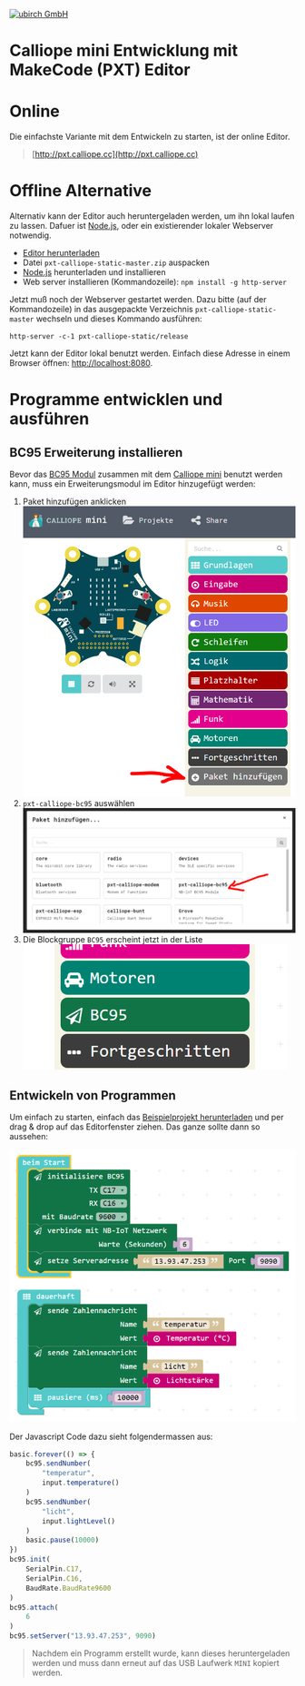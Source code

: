 [![ubirch GmbH](https://www.ubirch.com/wp-content/uploads/2016/02/ubirch.png)](https://ubirch.com)

# Calliope mini Entwicklung mit MakeCode (PXT) Editor

# Online 
Die einfachste Variante mit dem Entwickeln zu starten, ist der online Editor.

> [http://pxt.calliope.cc](http://pxt.calliope.cc)

# Offline Alternative
Alternativ kann der Editor auch heruntergeladen werden, um ihn lokal laufen 
zu lassen. Dafuer ist [Node.js](https://nodejs.org/en/), oder ein existierender
lokaler Webserver notwendig. 

- [Editor herunterladen](https://github.com/calliope-mini/pxt-calliope-static/archive/master.zip)
- Datei `pxt-calliope-static-master.zip` auspacken
- [Node.js](https://nodejs.org/en/) herunterladen und installieren
- Web server installieren (Kommandozeile): `npm install -g http-server`

Jetzt muß noch der Webserver gestartet werden. Dazu bitte (auf der Kommandozeile)
in das ausgepackte Verzeichnis `pxt-calliope-static-master` wechseln und dieses
Kommando ausführen:

```
http-server -c-1 pxt-calliope-static/release
```

Jetzt kann der Editor lokal benutzt werden. Einfach diese Adresse in einem
Browser öffnen: [http://localhost:8080](http://localhost:8080).

# Programme entwicklen und ausführen

## BC95 Erweiterung installieren

Bevor das [BC95 Modul](http://www.quectel.com/product/bc95.htm) zusammen mit dem [Calliope mini](https://calliope.cc)
benutzt werden kann, muss ein Erweiterungsmodul im Editor hinzugefügt werden:

1. Paket hinzufügen anklicken<br/>![1](files/de-packet-add.png) 
2. `pxt-calliope-bc95` auswählen<br/>![2](files/de-packet-add-1.png)
3. Die Blockgruppe `BC95` erscheint jetzt in der Liste<br/>![3](files/de-packet-add-2.png)

## Entwickeln von Programmen

Um einfach zu starten, einfach das [Beispielprojekt herunterladen](https://github.com/ubirch/telekom-nbiot-hackathon-2017/mini-DE-NB-IoT-Beispiel.hex) und per drag & drop auf das Editorfenster ziehen.
Das ganze sollte dann so aussehen:

![Beispielprojekt](files/de-example.png)

Der Javascript Code dazu sieht folgendermassen aus:

```typescript
basic.forever(() => {
    bc95.sendNumber(
        "temperatur",
        input.temperature()
    )
    bc95.sendNumber(
        "licht",
        input.lightLevel()
    )
    basic.pause(10000)
})
bc95.init(
    SerialPin.C17,
    SerialPin.C16,
    BaudRate.BaudRate9600
)
bc95.attach(
    6
)
bc95.setServer("13.93.47.253", 9090)
```

> Nachdem ein Programm erstellt wurde, kann dieses heruntergeladen werden und muss dann erneut auf 
> das USB Laufwerk `MINI` kopiert werden.